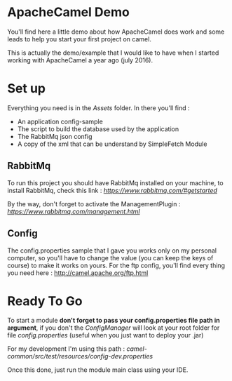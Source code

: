 # ApacheCamel Demo

You'll find here a little demo about how ApacheCamel does work and some leads
to help you start your first project on camel.

This is actually the demo/example that I would like to have when I started
working with ApacheCamel a year ago (july 2016).

# Set up

Everything you need is in the _Assets_ folder.
In there you'll find :
* An application config-sample
* The script to build the database used by the application
* The RabbitMq json config
* A copy of the xml that can be understand by SimpleFetch Module


## RabbitMq

To run this project you should have RabbitMq installed on your machine, to install
RabbitMq, check this link : _https://www.rabbitmq.com/#getstarted_

By the way, don't forget to activate the ManagementPlugin : _https://www.rabbitmq.com/management.html_

## Config

The config.properties sample that I gave you works only on my personal computer, so you'll have to change the value (you can keep the keys of course) to make it works on yours.
For the ftp config, you'll find every thing you need here : http://camel.apache.org/ftp.html

# Ready To Go

To start a module **don't forget to pass your config.properties file path
in argument**, if you don't the _ConfigManager_ will look at your root folder for file _config.properties_ (useful when you just want to deploy your .jar)

For my development I'm using this path : _camel-common/src/test/resources/config-dev.properties_

Once this done, just run the module main class using your IDE.

